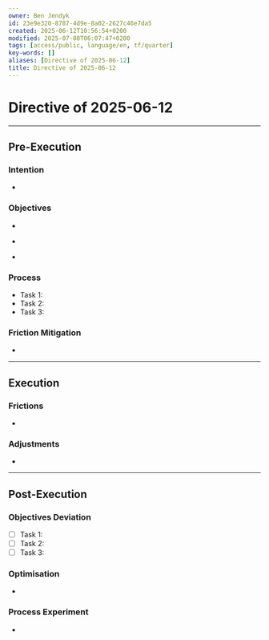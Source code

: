 ```yaml
---
owner: Ben Jendyk
id: 23e9e320-8787-4d9e-8a02-2627c46e7da5
created: 2025-06-12T10:56:54+0200
modified: 2025-07-08T06:07:47+0200
tags: [access/public, language/en, tf/quarter]
key-words: []
aliases: [Directive of 2025-06-12]
title: Directive of 2025-06-12
---
```


# Directive of 2025-06-12

---

## Pre-Execution

### Intention
<!-- What broader chief aim do you want to focus on today? -->
- 

### Objectives
<!-- Most critical task 1 – outcome-driven, not just an activity. -->
- 
<!-- Most critical task 2 – make it concrete and measurable. -->
- 
<!-- Most critical task 3 – must fit within the day’s execution capacity. -->
-  

### Process
<!-- How will this be executed most efficiently? E.g., deep work session, batching tasks, specific tool usage. -->
- Task 1: 
- Task 2: 
- Task 3: 

### Friction Mitigation
<!-- What are the biggest risks to focus/execution today? E.g., distractions, decision fatigue, overplanning. -->
- 

---

## Execution

### Frictions
<!-- What slowed execution today? E.g., distractions, over-perfection, slow decision-making, unexpected blockers. -->
- 

### Adjustments
<!-- What tweaks were made mid-day to maintain efficiency? Only note direct changes to process. -->
- 

---

## Post-Execution

### Objectives Deviation
<!-- Did execution match expectation? If not, what caused deviation? -->
- [ ] Task 1:
- [ ] Task 2:  
- [ ] Task 3:  

### Optimisation
<!-- What execution inefficiency should be addressed tomorrow? Focus on a single high-leverage improvement. -->
- 

### Process Experiment
<!-- What **one small tweak** will be tested tomorrow to refine execution? Keep it experimental and specific. -->
- 